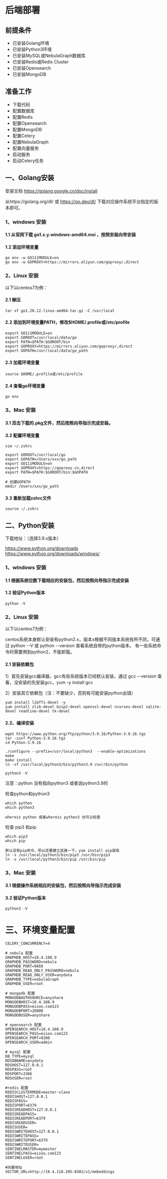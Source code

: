 # 后端部署

## 前提条件

- 已安装Golang环境
- 已安装Python3环境
- 已安装MySQL或NebulaGraph数据库
- 已安装Redis或Redis Cluster
- 已安装Opensearch
- 已安装MongoDB

## 准备工作 

- 下载代码
- 配置数据库
- 配置Redis
- 配置Opensearch
- 配置MongoDB
- 配置Celery
- 配置NebulaGraph
- 配置向量服务
- 启动服务
- 启动Celery任务


## 一、Golang安装
安装文档 https://golang.google.cn/doc/install

从https://golang.org/dl/ 或 https://go.dev/dl/ 下载对应操作系统平台指定的版本即可。

### 1、windows 安装
#### 1.1 从官网下载 go1.x.y.windows-amd64.msi ，按照安装向导安装

#### 1.2 添加环境变量
```
go env -w GO111MODULE=on
go env -w GOPROXY=https://mirrors.aliyun.com/goproxy/,direct
```

### 2、Linux 安装
以下以centos7为例：

#### 2.1 解压
```
tar xf go1.20.12.linux-amd64.tar.gz -C /usr/local
```

#### 2.2 添加到环境变量PATH，修改$HOME/.profile或/etc/profile
```
export GO111MODULE=on
export GOROOT=/usr/local/data/go
export PATH=$PATH:$GOROOT/bin
export GOPROXY=https://mirrors.aliyun.com/goproxy/,direct
export GOPATH=/usr/local/data/go_path
```

#### 2.3 加载环境变量
```
source $HOME/.profile或/etc/profile
```
#### 2.4 查看go环境变量
```
go env
```

### 3、Mac 安装
#### 3.1 双击下载的.pkg文件，然后按照向导指示完成安装。
#### 3.2 配置环境变量
```
vim ~/.zshrc

export GOROOT=/usr/local/go
export GOPATH=/Users/xxx/go_path
export GO111MODULE=on
export GOPROXY=https://goproxy.cn,direct
export PATH=$PATH:$GOROOT/bin:$GOPATH

# 创建GOPATH
mkdir /Users/xxx/go_path
```
#### 3.3 重新加载zshrc文件
```
source ~/.zshrc
```
## 二、Python安装
下载地址：（选择3.9.x版本）

https://www.python.org/downloads
https://www.python.org/downloads/windows/

### 1、windows 安装
#### 1.1 根据系统位数下载相应的安装包，然后按照向导指示完成安装
#### 1.2 验证Python版本
```
python -V
```
### 2、Linux 安装
以下以centos7为例：

centos系统本身默认安装有python2.x，版本x根据不同版本系统有所不同，可通过 python --V 或 python --version 查看系统自带的python版本。
有一些系统命令时需要用到python2，不能卸载。
#### 2.1 安装依赖包

1）首先安装gcc编译器，gcc有些系统版本已经默认安装，通过  gcc --version  查看，没安装的先安装gcc，yum -y install gcc

2）安装其它依赖包（注：不要缺少，否则有可能安装python出错）
```
yum install libffi-devel -y
yum install zlib-devel bzip2-devel openssl-devel ncurses-devel sqlite-devel readline-devel tk-devel
```
#### 2.2、编译安装 
```
wget https://www.python.org/ftp/python/3.9.16/Python-3.9.16.tgz
tar -zxvf Python-3.9.16.tgz
cd Python-3.9.16

./configure --prefix=/usr/local/python3  --enable-optimizations
make 
make install
ln -sf /usr/local/python3/bin/python3.9 /usr/bin/python
 
python3 -V
```
注意：python 没有指向python3 或者说python3.9的

检查python和python3
```
which python
which python3

whereis python 或者whereis python3 也可以检查
```
检查 pip3 和pip
```
which pip3 
which pip

默认没有pip命令，所以还要建立连接一下，yum install pip就有
ln -s /usr/local/python3/bin/pip3 /usr/bin/pip3
ln -s /usr/local/python3/bin/pip /usr/bin/pip
```
### 3、Mac 安装
#### 3.1 根据操作系统相应的安装包，然后按照向导指示完成安装
#### 3.2 验证Python版本
```
python3 -V
```
# 三、环境变量配置
```
CELERY_CONCURRENCY=4

# nebula 配置
GRAPHDB_HOST=10.4.108.9
GRAPHDB_PASSWORD=nebula
GRAPHDB_PORT=9669
GRAPHDB_READ_ONLY_PASSWORD=nebula
GRAPHDB_READ_ONLY_USER=anydata
GRAPHDB_TYPE=nebulaGraph
GRAPHDB_USER=root

# mongodb 配置
MONGODBAUTHSOURCE=anyshare
MONGODBHOST=10.4.108.9
MONGODBPASS=eisoo.com123
MONGODBPORT=28000
MONGODBUSER=anyshare

# opensearch 配置
OPENSEARCH_HOST=10.4.108.9
OPENSEARCH_PASS=eisoo.com123
OPENSEARCH_PORT=9200
OPENSEARCH_USER=admin

# mysql 配置
DB_TYPE=mysql
RDSDBNAME=anydata
RDSHOST=127.0.0.1
RDSPASS=root
RDSPORT=3306
RDSUSER=root

#redis 配置
REDISCLUSTERMODE=master-slave
REDISHOST=127.0.0.1
REDISPASS=
REDISPORT=6379
REDISREADHOST=127.0.0.1
REDISREADPASS=
REDISREADPORT=6379
REDISREADUSER=
REDISUSER=
REDISWRITEHOST=127.0.0.1
REDISWRITEPASS=
REDISWRITEPORT=6379
REDISWRITEUSER=
SENTINELMASTER=mymaster
SENTINELPASS=eisoo.com123
SENTINELUSER=root

#向量地址
VECTOR_URL=http://10.4.118.205:8302/v1/embeddings
```